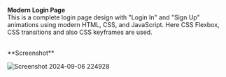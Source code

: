 **Modern Login Page** <br>
This is a complete login page design with "Login In" and "Sign Up" animations using modern HTML, CSS, and JavaScript. Here CSS Flexbox, CSS transitions and also CSS keyframes are used.

<br>
**Screenshot**

![Screenshot 2024-09-06 224928](https://github.com/user-attachments/assets/6570fda5-a4a6-44ba-9b81-791e8c04c18f)

